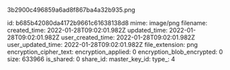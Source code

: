 3b2900c496859a6ad8f867ba4a32b935.png

id: b685b42080da4172b9661c61638138d8
mime: image/png
filename: 
created_time: 2022-01-28T09:02:01.982Z
updated_time: 2022-01-28T09:02:01.982Z
user_created_time: 2022-01-28T09:02:01.982Z
user_updated_time: 2022-01-28T09:02:01.982Z
file_extension: png
encryption_cipher_text: 
encryption_applied: 0
encryption_blob_encrypted: 0
size: 633966
is_shared: 0
share_id: 
master_key_id: 
type_: 4